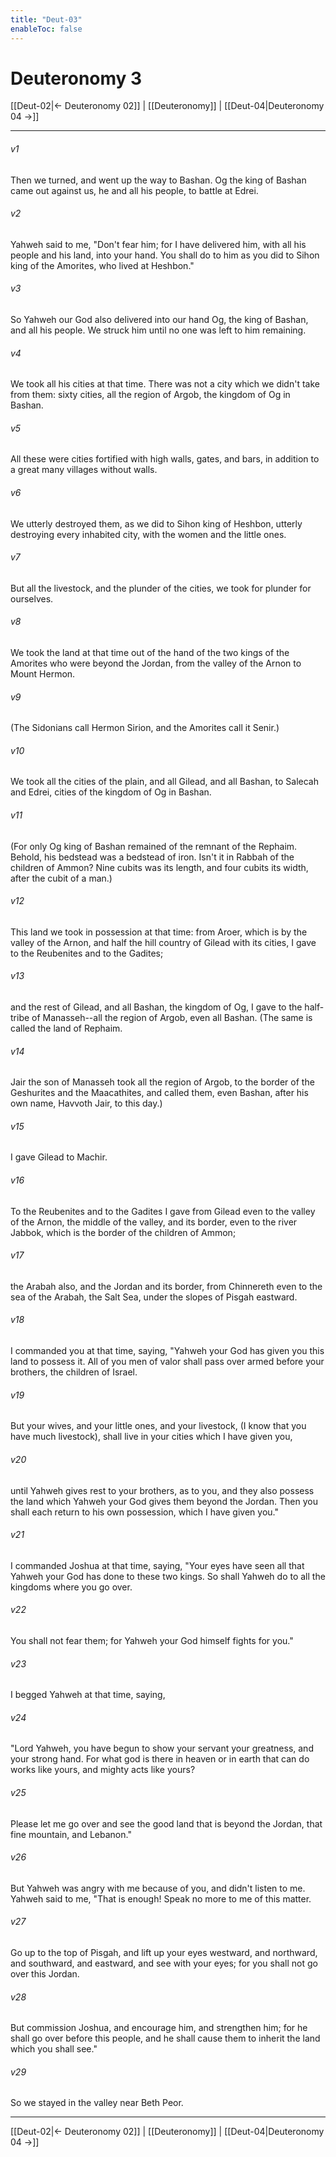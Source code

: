 ```yaml
---
title: "Deut-03"
enableToc: false
---
```

# Deuteronomy 3

[[Deut-02|← Deuteronomy 02]] | [[Deuteronomy]] | [[Deut-04|Deuteronomy 04 →]]
***



###### v1 
Then we turned, and went up the way to Bashan. Og the king of Bashan came out against us, he and all his people, to battle at Edrei. 

###### v2 
Yahweh said to me, "Don't fear him; for I have delivered him, with all his people and his land, into your hand. You shall do to him as you did to Sihon king of the Amorites, who lived at Heshbon." 

###### v3 
So Yahweh our God also delivered into our hand Og, the king of Bashan, and all his people. We struck him until no one was left to him remaining. 

###### v4 
We took all his cities at that time. There was not a city which we didn't take from them: sixty cities, all the region of Argob, the kingdom of Og in Bashan. 

###### v5 
All these were cities fortified with high walls, gates, and bars, in addition to a great many villages without walls. 

###### v6 
We utterly destroyed them, as we did to Sihon king of Heshbon, utterly destroying every inhabited city, with the women and the little ones. 

###### v7 
But all the livestock, and the plunder of the cities, we took for plunder for ourselves. 

###### v8 
We took the land at that time out of the hand of the two kings of the Amorites who were beyond the Jordan, from the valley of the Arnon to Mount Hermon. 

###### v9 
(The Sidonians call Hermon Sirion, and the Amorites call it Senir.) 

###### v10 
We took all the cities of the plain, and all Gilead, and all Bashan, to Salecah and Edrei, cities of the kingdom of Og in Bashan. 

###### v11 
(For only Og king of Bashan remained of the remnant of the Rephaim. Behold, his bedstead was a bedstead of iron. Isn't it in Rabbah of the children of Ammon? Nine cubits was its length, and four cubits its width, after the cubit of a man.) 

###### v12 
This land we took in possession at that time: from Aroer, which is by the valley of the Arnon, and half the hill country of Gilead with its cities, I gave to the Reubenites and to the Gadites; 

###### v13 
and the rest of Gilead, and all Bashan, the kingdom of Og, I gave to the half-tribe of Manasseh--all the region of Argob, even all Bashan. (The same is called the land of Rephaim. 

###### v14 
Jair the son of Manasseh took all the region of Argob, to the border of the Geshurites and the Maacathites, and called them, even Bashan, after his own name, Havvoth Jair, to this day.) 

###### v15 
I gave Gilead to Machir. 

###### v16 
To the Reubenites and to the Gadites I gave from Gilead even to the valley of the Arnon, the middle of the valley, and its border, even to the river Jabbok, which is the border of the children of Ammon; 

###### v17 
the Arabah also, and the Jordan and its border, from Chinnereth even to the sea of the Arabah, the Salt Sea, under the slopes of Pisgah eastward. 

###### v18 
I commanded you at that time, saying, "Yahweh your God has given you this land to possess it. All of you men of valor shall pass over armed before your brothers, the children of Israel. 

###### v19 
But your wives, and your little ones, and your livestock, (I know that you have much livestock), shall live in your cities which I have given you, 

###### v20 
until Yahweh gives rest to your brothers, as to you, and they also possess the land which Yahweh your God gives them beyond the Jordan. Then you shall each return to his own possession, which I have given you." 

###### v21 
I commanded Joshua at that time, saying, "Your eyes have seen all that Yahweh your God has done to these two kings. So shall Yahweh do to all the kingdoms where you go over. 

###### v22 
You shall not fear them; for Yahweh your God himself fights for you." 

###### v23 
I begged Yahweh at that time, saying, 

###### v24 
"Lord Yahweh, you have begun to show your servant your greatness, and your strong hand. For what god is there in heaven or in earth that can do works like yours, and mighty acts like yours? 

###### v25 
Please let me go over and see the good land that is beyond the Jordan, that fine mountain, and Lebanon." 

###### v26 
But Yahweh was angry with me because of you, and didn't listen to me. Yahweh said to me, "That is enough! Speak no more to me of this matter. 

###### v27 
Go up to the top of Pisgah, and lift up your eyes westward, and northward, and southward, and eastward, and see with your eyes; for you shall not go over this Jordan. 

###### v28 
But commission Joshua, and encourage him, and strengthen him; for he shall go over before this people, and he shall cause them to inherit the land which you shall see." 

###### v29 
So we stayed in the valley near Beth Peor.

***
[[Deut-02|← Deuteronomy 02]] | [[Deuteronomy]] | [[Deut-04|Deuteronomy 04 →]]
